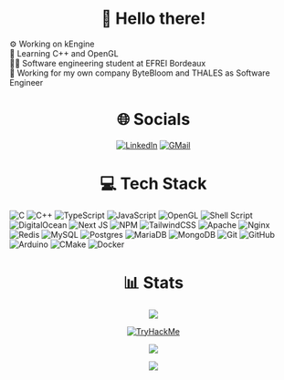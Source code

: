 
<div align="center">
  
# 🥰 Hello there!

</div>

⚙️ Working on kEngine<br>🌱 Learning C++ and OpenGL<br>👨‍🎓 Software engineering student at EFREI Bordeaux<br>💼 Working for my own company ByteBloom and THALES as Software Engineer


<div align="center">
  
# 🌐 Socials


[![LinkedIn](https://img.shields.io/badge/LinkedIn-%230077B5.svg?style=for-the-badge&logo=linkedin&logoColor=white)](https://linkedin.com/in/https://www.linkedin.com/in/r%C3%A9mi-grimault-043590263/) [![GMail](https://img.shields.io/badge/Gmail-D14836?style=for-the-badge&logo=gmail&logoColor=white)](mailto:remi.grimault@gmail.com)

</div>

<div align="center">
  
# 💻 Tech Stack

</div>

![C](https://img.shields.io/badge/c-%2300599C.svg?style=for-the-badge&logo=c&logoColor=white) ![C++](https://img.shields.io/badge/c++-%2300599C.svg?style=for-the-badge&logo=c%2B%2B&logoColor=white) ![TypeScript](https://img.shields.io/badge/typescript-%23007ACC.svg?style=for-the-badge&logo=typescript&logoColor=white) ![JavaScript](https://img.shields.io/badge/javascript-%23323330.svg?style=for-the-badge&logo=javascript&logoColor=%23F7DF1E) ![OpenGL](https://img.shields.io/badge/OpenGL-%23FFFFFF.svg?style=for-the-badge&logo=opengl) ![Shell Script](https://img.shields.io/badge/shell_script-%23121011.svg?style=for-the-badge&logo=gnu-bash&logoColor=white) ![DigitalOcean](https://img.shields.io/badge/DigitalOcean-%230167ff.svg?style=for-the-badge&logo=digitalOcean&logoColor=white) ![Next JS](https://img.shields.io/badge/Next-black?style=for-the-badge&logo=next.js&logoColor=white) ![NPM](https://img.shields.io/badge/NPM-%23CB3837.svg?style=for-the-badge&logo=npm&logoColor=white) ![TailwindCSS](https://img.shields.io/badge/tailwindcss-%2338B2AC.svg?style=for-the-badge&logo=tailwind-css&logoColor=white) ![Apache](https://img.shields.io/badge/apache-%23D42029.svg?style=for-the-badge&logo=apache&logoColor=white) ![Nginx](https://img.shields.io/badge/nginx-%23009639.svg?style=for-the-badge&logo=nginx&logoColor=white) ![Redis](https://img.shields.io/badge/redis-%23DD0031.svg?style=for-the-badge&logo=redis&logoColor=white) ![MySQL](https://img.shields.io/badge/mysql-4479A1.svg?style=for-the-badge&logo=mysql&logoColor=white) ![Postgres](https://img.shields.io/badge/postgres-%23316192.svg?style=for-the-badge&logo=postgresql&logoColor=white) ![MariaDB](https://img.shields.io/badge/MariaDB-003545?style=for-the-badge&logo=mariadb&logoColor=white) ![MongoDB](https://img.shields.io/badge/MongoDB-%234ea94b.svg?style=for-the-badge&logo=mongodb&logoColor=white) ![Git](https://img.shields.io/badge/git-%23F05033.svg?style=for-the-badge&logo=git&logoColor=white) ![GitHub](https://img.shields.io/badge/github-%23121011.svg?style=for-the-badge&logo=github&logoColor=white) ![Arduino](https://img.shields.io/badge/-Arduino-00979D?style=for-the-badge&logo=Arduino&logoColor=white) ![CMake](https://img.shields.io/badge/CMake-%23008FBA.svg?style=for-the-badge&logo=cmake&logoColor=white) ![Docker](https://img.shields.io/badge/docker-%230db7ed.svg?style=for-the-badge&logo=docker&logoColor=white)

<div align="center">
  
# 📊 Stats

![](https://github-readme-stats.vercel.app/api/top-langs/?username=KalinkaGit&theme=radical&hide_border=false&include_all_commits=true&count_private=true&layout=compact)

[![TryHackMe](https://tryhackme-badges.s3.amazonaws.com/Kalinkaa.png)](https://tryhackme.com/p/Kalinkaa)

![](https://quotes-github-readme.vercel.app/api?type=horizontal&theme=radical&quote=Debugging%20is%20like%20being%20a%20detective%20in%20a%20crime%20movie%20where%20you%E2%80%99re%20also%20the%20murderer.&author=Filipe%20Fortes)

[![](https://visitcount.itsvg.in/api?id=KalinkaGit&icon=0&color=0)](https://visitcount.itsvg.in)

</div>
